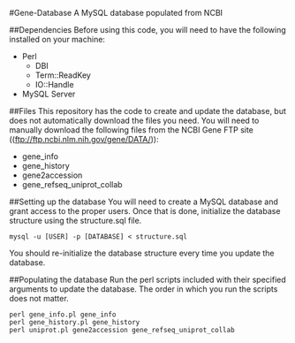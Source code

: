 #Gene-Database
A MySQL database populated from NCBI

##Dependencies
Before using this code, you will need to have the following installed on your machine:
- Perl
  - DBI
  - Term::ReadKey
  - IO::Handle
- MySQL Server

##Files
This repository has the code to create and update the database, but does not automatically download the files you need. You will need to manually download the following files from the NCBI Gene FTP site ((ftp://ftp.ncbi.nlm.nih.gov/gene/DATA/)):
- gene_info
- gene_history
- gene2accession
- gene_refseq_uniprot_collab

##Setting up the database
You will need to create a MySQL database and grant access to the proper users. Once that is done, initialize the database structure using the structure.sql file.

`mysql -u [USER] -p [DATABASE] < structure.sql`

You should re-initialize the database structure every time you update the database.

##Populating the database
Run the perl scripts included with their specified arguments to update the database. The order in which you run the scripts does not matter.

```
perl gene_info.pl gene_info
perl gene_history.pl gene_history
perl uniprot.pl gene2accession gene_refseq_uniprot_collab 
```

